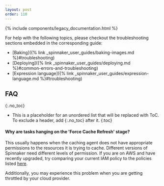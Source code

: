 ```yaml
---
layout: post
order: 110
---
```


{% include components/legacy_documentation.html %}


For help with the following topics, please checkout the troubleshooting sections embedded in the corresponding guide:

- [Baking]({% link _spinnaker_user_guides/baking-images.md %}#troubleshooting)
- [Deploying]({% link _spinnaker_user_guides/deploying.md %}#common-errors-and-troubleshooting)
- [Expression language]({% link _spinnaker_user_guides/expression-language.md %}#troubleshooting)


## FAQ 
{:.no_toc}
* This is a placeholder for an unordered list that will be replaced with ToC. To exclude a header, add {:.no_toc} after it.
{:toc}


#### Why are tasks hanging on the 'Force Cache Refresh' stage?

This usually happens when the caching agent does not have appropriate permissions to the resources it is trying to cache. Different versions of Spinnaker need different levels of permission. If you are on AWS and have recently upgraded, try comparing your current IAM policy to the policies listed [here](https://github.com/Armory/spinnaker-aws-policy/tree/master/policies).

Additionally, you may experience this problem when you are getting throttled by your cloud provider.
